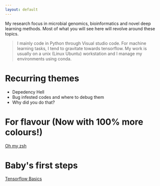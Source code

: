 ```yaml
---
layout: default
---
```


My research focus in microbial genomics, bioinformatics and novel deep learning methods. Most of what you will see here will revolve around these topics.

> I mainly code in Python through Visual studio code. For machine learning tasks, I tend to gravitate towards tensorflow. My work is usually on a unix (Linux Ubuntu) workstation and I manage my environments using conda.

# Recurring themes

* Depedency Hell
* Bug infested codes and where to debug them
* Why did you do that?

# For flavour (Now with 100% more colours!)

[Oh my zsh](./others/ohmyzsh.md)

# Baby's first steps

[Tensorflow Basics](./basics/tf_basics.md)


